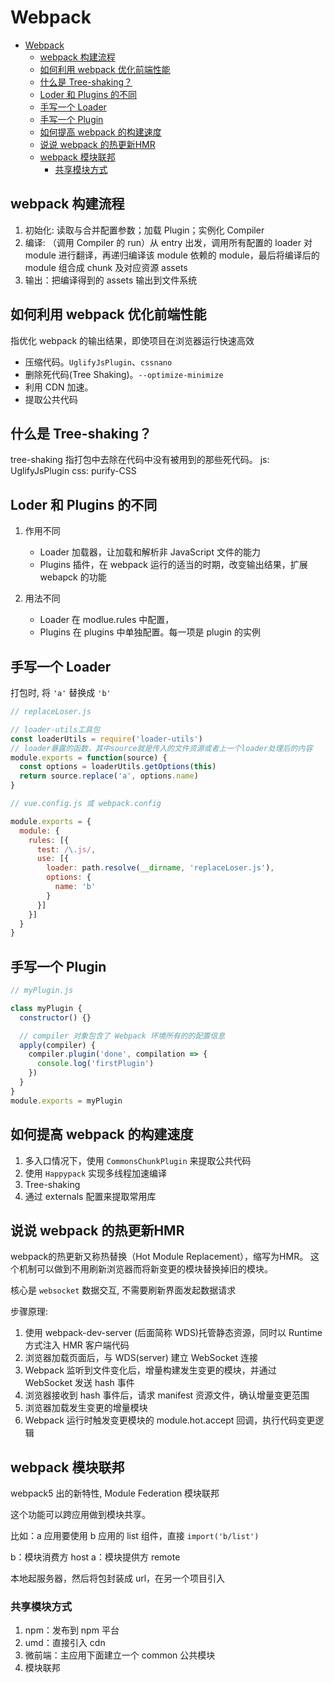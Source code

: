 # Webpack

- [Webpack](#webpack)
  - [webpack 构建流程](#webpack-构建流程)
  - [如何利用 webpack 优化前端性能](#如何利用-webpack-优化前端性能)
  - [什么是 Tree-shaking？](#什么是-tree-shaking)
  - [Loder 和 Plugins 的不同](#loder-和-plugins-的不同)
  - [手写一个 Loader](#手写一个-loader)
  - [手写一个 Plugin](#手写一个-plugin)
  - [如何提高 webpack 的构建速度](#如何提高-webpack-的构建速度)
  - [说说 webpack 的热更新HMR](#说说-webpack-的热更新hmr)
  - [webpack 模块联邦](#webpack-模块联邦)
    - [共享模块方式](#共享模块方式)

## webpack 构建流程

1. 初始化: 读取与合并配置参数；加载 Plugin；实例化 Compiler
2. 编译: （调用 Compiler 的 run）从 entry 出发，调用所有配置的 loader 对 module 进行翻译，再递归编译该 module 依赖的 module，最后将编译后的 module 组合成 chunk 及对应资源 assets
3. 输出：把编译得到的 assets 输出到文件系统

## 如何利用 webpack 优化前端性能

指优化 webpack 的输出结果，即使项目在浏览器运行快速高效

- 压缩代码。`UglifyJsPlugin`、`cssnano`
- 删除死代码(Tree Shaking)。`--optimize-minimize`
- 利用 CDN 加速。
- 提取公共代码

## 什么是 Tree-shaking？

tree-shaking 指打包中去除在代码中没有被用到的那些死代码。
js: UglifyJsPlugin
css: purify-CSS

## Loder 和 Plugins 的不同

1. 作用不同

   - Loader 加载器，让加载和解析非 JavaScript 文件的能力
   - Plugins 插件，在 webpack 运行的适当的时期，改变输出结果，扩展 webapck 的功能

2. 用法不同

   - Loader 在 modlue.rules 中配置，
   - Plugins 在 plugins 中单独配置。每一项是 plugin 的实例

## 手写一个 Loader

打包时, 将 `'a'` 替换成 `'b'`

```js
// replaceLoser.js

// loader-utils工具包
const loaderUtils = require('loader-utils')
// loader暴露的函数，其中source就是传入的文件资源或者上一个loader处理后的内容
module.exports = function(source) {
  const options = loaderUtils.getOptions(this)
  return source.replace('a', options.name)
}

// vue.config.js 或 webpack.config

module.exports = {
  module: {
    rules: [{
      test: /\.js/,
      use: [{
        loader: path.resolve(__dirname, 'replaceLoser.js'),
        options: {
          name: 'b'
        }
      }]
    }]
  }
}
```

## 手写一个 Plugin

```js
// myPlugin.js

class myPlugin {
  constructor() {}

  // compiler 对象包含了 Webpack 环境所有的的配置信息
  apply(compiler) {
    compiler.plugin('done', compilation => {
      console.log('firstPlugin')
    })
  }
}
module.exports = myPlugin

```

## 如何提高 webpack 的构建速度

1. 多入口情况下，使用 `CommonsChunkPlugin` 来提取公共代码
2. 使用 `Happypack` 实现多线程加速编译
3. Tree-shaking
4. 通过 externals 配置来提取常用库

## 说说 webpack 的热更新HMR

webpack的热更新又称热替换（Hot Module Replacement），缩写为HMR。
这个机制可以做到不用刷新浏览器而将新变更的模块替换掉旧的模块。

核心是 `websocket` 数据交互, 不需要刷新界面发起数据请求

步骤原理:

1. 使用 webpack-dev-server (后面简称 WDS)托管静态资源，同时以 Runtime 方式注入 HMR 客户端代码
2. 浏览器加载页面后，与 WDS(server) 建立 WebSocket 连接
3. Webpack 监听到文件变化后，增量构建发生变更的模块，并通过 WebSocket 发送 hash 事件
4. 浏览器接收到 hash 事件后，请求 manifest 资源文件，确认增量变更范围
5. 浏览器加载发生变更的增量模块
6. Webpack 运行时触发变更模块的 module.hot.accept 回调，执行代码变更逻辑

## webpack 模块联邦

webpack5 出的新特性, Module Federation 模块联邦

这个功能可以跨应用做到模块共享。

比如：a 应用要使用 b 应用的 list 组件，直接 `import('b/list')`

b：模块消费方 host
a：模块提供方 remote

本地起服务器，然后将包封装成 url，在另一个项目引入

### 共享模块方式

1. npm：发布到 npm 平台
2. umd：直接引入 cdn
3. 微前端：主应用下面建立一个 common 公共模块
4. 模块联邦
